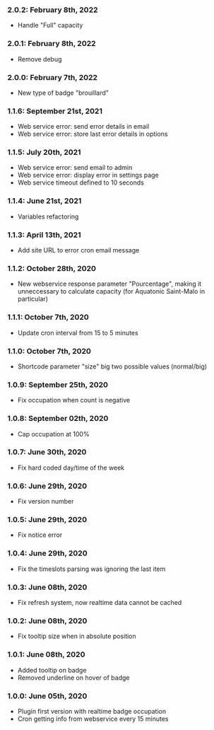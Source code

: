 ### 2.0.2: February 8th, 2022
* Handle "Full" capacity

### 2.0.1: February 8th, 2022
* Remove debug

### 2.0.0: February 7th, 2022
* New type of badge "brouillard"

### 1.1.6: September 21st, 2021
* Web service error: send error details in email
* Web service error: store last error details in options

### 1.1.5: July 20th, 2021
* Web service error: send email to admin
* Web service error: display error in settings page
* Web service timeout defined to 10 seconds

### 1.1.4: June 21st, 2021
* Variables refactoring

### 1.1.3: April 13th, 2021
* Add site URL to error cron email message

### 1.1.2: October 28th, 2020
* New webservice response parameter "Pourcentage", making it unneccessary to calculate capacity (for Aquatonic Saint-Malo in particular)

### 1.1.1: October 7th, 2020
* Update cron interval from 15 to 5 minutes

### 1.1.0: October 7th, 2020
* Shortcode parameter "size" big two possible values (normal/big)

### 1.0.9: September 25th, 2020
* Fix occupation when count is negative

### 1.0.8: September 02th, 2020
* Cap occupation at 100%

### 1.0.7: June 30th, 2020
* Fix hard coded day/time of the week

### 1.0.6: June 29th, 2020
* Fix version number

### 1.0.5: June 29th, 2020
* Fix notice error

### 1.0.4: June 29th, 2020
* Fix the timeslots parsing was ignoring the last item

### 1.0.3: June 08th, 2020
* Fix refresh system, now realtime data cannot be cached

### 1.0.2: June 08th, 2020
* Fix tooltip size when in absolute position

### 1.0.1: June 08th, 2020
* Added tooltip on badge
* Removed underline on hover of badge

### 1.0.0: June 05th, 2020
* Plugin first version with realtime badge occupation
* Cron getting info from webservice every 15 minutes